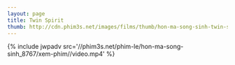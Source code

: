 ```yaml
---
layout: page
title: Twin Spirit
thumb: http://cdn.phim3s.net/images/films/thumb/hon-ma-song-sinh-twin-spirit-2015.jpg
---
```

{% include jwpadv src='//phim3s.net/phim-le/hon-ma-song-sinh_8767/xem-phim//video.mp4' %}